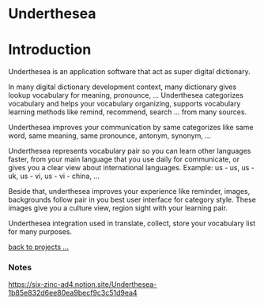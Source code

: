 # Underthesea

# Introduction

Underthesea is an application software that act as super digital dictionary.

In many digital dictionary development context, many dictionary gives lookup vocabulary for meaning, pronounce, … Underthesea categorizes vocabulary and helps your vocabulary organizing, supports vocabulary learning methods like remind, recommend, search … from many sources.

Underthesea improves your communication by same categorizes like same word, same meaning, same pronounce, antonym, synonym, …

Underthesea represents vocabulary pair so you can learn other languages faster, from your main language that you use daily for communicate, or gives you a clear view about international languages. Example: us - us, us - uk, us - vi, us - vi - china, …

Beside that, underthesea improves your experience like reminder, images, backgrounds follow pair in you best user interface for category style. These images give you a culture view, region sight with your learning pair.

Underthesea integration used in translate, collect, store your vocabulary list for many purposes.

[back to projects …](https://github.com/vietphan1995/projects)

### Notes
https://six-zinc-ad4.notion.site/Underthesea-1b85e832d6ee80ea9becf9c3c51d9ea4